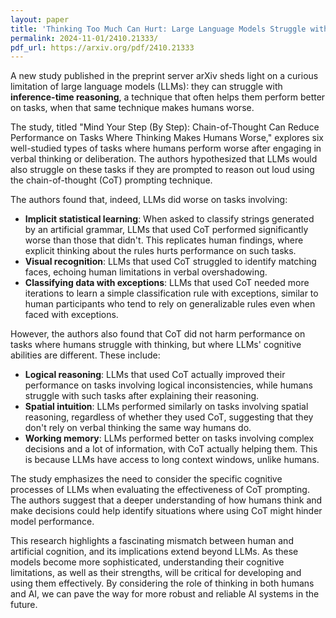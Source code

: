```yaml
---
layout: paper
title: 'Thinking Too Much Can Hurt: Large Language Models Struggle with Inference-Time Reasoning When Humans Do Too'
permalink: 2024-11-01/2410.21333/
pdf_url: https://arxiv.org/pdf/2410.21333
---
```


A new study published in the preprint server arXiv sheds light on a curious limitation of large language models (LLMs): they can struggle with **inference-time reasoning**, a technique that often helps them perform better on tasks, when that same technique makes humans worse.

The study, titled "Mind Your Step (By Step): Chain-of-Thought Can Reduce Performance on Tasks Where Thinking Makes Humans Worse," explores six well-studied types of tasks where humans perform worse after engaging in verbal thinking or deliberation. The authors hypothesized that LLMs would also struggle on these tasks if they are prompted to reason out loud using the chain-of-thought (CoT) prompting technique.

The authors found that, indeed, LLMs did worse on tasks involving:

* **Implicit statistical learning**: When asked to classify strings generated by an artificial grammar, LLMs that used CoT performed significantly worse than those that didn't. This replicates human findings, where explicit thinking about the rules hurts performance on such tasks.
* **Visual recognition**: LLMs that used CoT struggled to identify matching faces, echoing human limitations in verbal overshadowing.
* **Classifying data with exceptions**: LLMs that used CoT needed more iterations to learn a simple classification rule with exceptions, similar to human participants who tend to rely on generalizable rules even when faced with exceptions.

However, the authors also found that CoT did not harm performance on tasks where humans struggle with thinking, but where LLMs' cognitive abilities are different. These include:

* **Logical reasoning**: LLMs that used CoT actually improved their performance on tasks involving logical inconsistencies, while humans struggle with such tasks after explaining their reasoning.
* **Spatial intuition**: LLMs performed similarly on tasks involving spatial reasoning, regardless of whether they used CoT, suggesting that they don't rely on verbal thinking the same way humans do.
* **Working memory**: LLMs performed better on tasks involving complex decisions and a lot of information, with CoT actually helping them. This is because LLMs have access to long context windows, unlike humans.

The study emphasizes the need to consider the specific cognitive processes of LLMs when evaluating the effectiveness of CoT prompting. The authors suggest that a deeper understanding of how humans think and make decisions could help identify situations where using CoT might hinder model performance.

This research highlights a fascinating mismatch between human and artificial cognition, and its implications extend beyond LLMs. As these models become more sophisticated, understanding their cognitive limitations, as well as their strengths, will be critical for developing and using them effectively. By considering the role of thinking in both humans and AI, we can pave the way for more robust and reliable AI systems in the future. 
